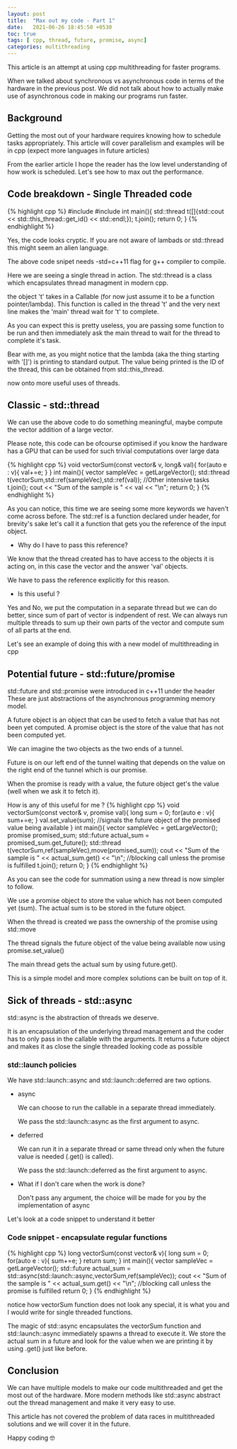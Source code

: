 ```yaml
---
layout: post 
title:  "Max out my code - Part 1"
date:   2021-06-26 18:45:50 +0530
toc: true
tags: [ cpp, thread, future, promise, async]
categories: multithreading 
---
```

This article is an attempt at using cpp multithreading for faster programs.

When we talked about synchronous vs asynchronous code in terms of the hardware in the previous post. 
We did not talk about how to actually make use of asynchronous code in making our programs run faster.

## Background

Getting the most out of your hardware requires knowing how to schedule tasks appropriately. 
This article will cover parallelism and examples will be in cpp (expect more languages in future articles)

From the earlier article I hope the reader has the low level understanding of how work is scheduled.
Let's see how to max out the performance.

## Code breakdown - Single Threaded code

{% highlight cpp %}
#include <thread>
#include <iostream>
int main(){
	std::thread t([]{std::cout << std::this_thread::get_id() << std::endl;});
	t.join();
	return 0;
}
{% endhighlight %}

Yes, the code looks cryptic. If you are not aware of lambads or std::thread this might seem an alien language. 

The above code snipet needs -std=c++11 flag for g++ compiler to compile. 


Here we are seeing a single thread in action. The std::thread is a class which encapsulates thread managment in modern cpp.

the object 't' takes in a Callable (for now just assume it to be a function pointer/lambda). 
This function is called in the thread 't' and the very next line makes the 'main' thread wait for 't' to complete. 

As you can expect this is pretty useless, you are passing some function to be run and then immediately ask the main thread to wait for the thread to complete it's task. 

Bear with me, as you might notice that the lambda (aka the thing starting with '[]') is printing to standard output. 
The value being printed is the ID of the thread, this can be obtained from std::this_thread.

now onto more useful uses of threads. 

## Classic - std::thread

We can use the above code to do something meaningful, maybe compute the vector addition of a large vector. 

Please note, this code can be ofcourse optimised if you know the hardware has a GPU that can be used for such trivial computations over large data 

{% highlight cpp %}
void vectorSum(const vector<int>& v, long& val){
	for(auto e : v){
		val+=e;
	}
}
int main(){
	vector<int> sampleVec = getLargeVector();
	std::thread t(vectorSum,std::ref(sampleVec),std::ref(val));
	//Other intensive tasks
	t.join();
	cout << "Sum of the sample is " << val << "\n";
	return 0;
}
{% endhighlight %}

As you can notice, this time we are seeing some more keywords we haven't come across before. 
The std::ref is a function declared under <memory> header, for brevity's sake let's call it a function that gets you the reference of the input object. 

* Why do I have to pass this reference? 

We know that the thread created has to have access to the objects it is acting on, in this case the vector and the answer 'val' objects.

We have to pass the reference explicitly for this reason. 

* Is this useful ? 

Yes and No, we put the computation in a separate thread but we can do better, since sum of part of vector is indpendent of rest. 
We can always run multiple threads to sum up their own parts of the vector and compute sum of all parts at the end. 

Let's see an example of doing this with a new model of multithreading in cpp

## Potential future - std::future/promise

std::future and std::promise were introduced in c++11 under the <future> header 
These are just abstractions of the asynchronous programming memory model. 

A future object is an object that can be used to fetch a value that has not been yet computed. 
A promise object is the store of the value that has not been computed yet. 

We can imagine the two objects as the two ends of a tunnel. 

Future is on our left end of the tunnel waiting that depends on the value on the right end of the tunnel which is our promise.

When the promise is ready with a value, the future object get's the value (well when we ask it to fetch it). 

How is any of this useful for me ? 
{% highlight cpp %}
void vectorSum(const vector<int>& v, promise<int> val){
	long sum = 0;
	for(auto e : v){
		sum+=e;
	}
	val.set_value(sum); //signals the future object of the promised value being available
}
int main(){
	vector<int> sampleVec = getLargeVector();
	promise<int> promised_sum;
	std::future<int> actual_sum = promised_sum.get_future(); 
	std::thread t(vectorSum,ref(sampleVec),move(promised_sum));
	cout << "Sum of the sample is " << actual_sum.get() << "\n"; //blocking call unless the promise is fulfilled 
	t.join();
	return 0;
}
{% endhighlight %}


As you can see the code for summation using a new thread is now simpler to follow. 

We use a promise object to store the value which has not been computed yet (sum). 
The actual sum is to be stored in the future object. 

When the thread is created we pass the ownership of the promise using std::move

The thread signals the future object of the value being available now using promise.set_value()

The main thread gets the actual sum by using future.get(). 

This is a simple model and more complex solutions can be built on top of it.

## Sick of threads - std::async

std::async is the abstraction of threads we deserve. 

It is an encapsulation of the underlying thread management and the coder has to only pass in the callable with the arguments.
It returns a future object and makes it as close the single threaded looking code as possible

### std::launch policies

We have std::launch::async and std::launch::deferred are two options. 

* async 

	We can choose to run the callable in a separate thread immediately. 

	We pass the std::launch::async as the first argument to async. 


* deferred 

	We can run it in a separate thread or same thread only when the future value is needed (.get() is called). 
	
	We pass the std::launch::deferred as the first argument to async.

* What if I don't care when the work is done? 

	Don't pass any argument, the choice will be made for you by the implementation of async

Let's look at a code snippet to understand it better

### Code snippet - encapsulate regular functions
{% highlight cpp %}
long vectorSum(const vector<int>& v){
	long sum = 0;
	for(auto e : v){
		sum+=e;
	}
	return sum;
}
int main(){
	vector<int> sampleVec = getLargeVector();
	std::future<int> actual_sum = std::async(std::launch::async,vectorSum,ref(sampleVec)); 
	cout << "Sum of the sample is " << actual_sum.get() << "\n"; //blocking call unless the promise is fulfilled 
	return 0;
}
{% endhighlight %}

notice how vectorSum function does not look any special, it is what you and I would write for single threaded functions.


The magic of std::async encapsulates the vectorSum function and std::launch::async immediately spawns a thread to execute it. 
We store the actual sum in a future and look for the value when we are printing it by using .get() just like before. 

## Conclusion
We can have multiple models to make our code multithreaded and get the most out of the hardware. 
More modern methods like std::async abstract out the thread management and make it very easy to use.

This article has not covered the problem of data races in multithreaded solutions and we will cover it in the future.

Happy coding 🤓
